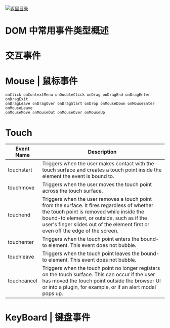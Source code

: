 [![返回目录](https://parg.co/U0y)](https://parg.co/UHU)

# DOM 中常用事件类型概述

# 交互事件

# Mouse | 鼠标事件

```
onClick onContextMenu onDoubleClick onDrag onDragEnd onDragEnter onDragExit
onDragLeave onDragOver onDragStart onDrop onMouseDown onMouseEnter onMouseLeave
onMouseMove onMouseOut onMouseOver onMouseUp
```

# Touch

| Event Name  | Description                                                                                                                                                                                                                                                              |
| ----------- | ------------------------------------------------------------------------------------------------------------------------------------------------------------------------------------------------------------------------------------------------------------------------ |
| touchstart  | Triggers when the user makes contact with the touch surface and creates a touch point inside the element the event is bound to.                                                                                                                                          |
| touchmove   | Triggers when the user moves the touch point across the touch surface.                                                                                                                                                                                                   |
| touchend    | Triggers when the user removes a touch point from the surface. It fires regardless of whether the touch point is removed while inside the bound-to element, or outside, such as if the user's finger slides out of the element first or even off the edge of the screen. |
| touchenter  | Triggers when the touch point enters the bound-to element. This event does not bubble.                                                                                                                                                                                   |
| touchleave  | Triggers when the touch point leaves the bound-to element. This event does not bubble.                                                                                                                                                                                   |
| touchcancel | Triggers when the touch point no longer registers on the touch surface. This can occur if the user has moved the touch point outside the browser UI or into a plugin, for example, or if an alert modal pops up.                                                         |

# KeyBoard | 键盘事件
